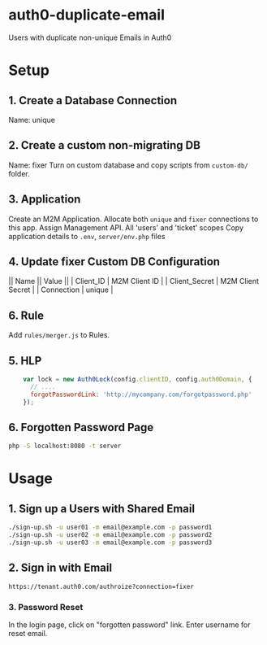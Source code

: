 # auth0-duplicate-email
Users with duplicate non-unique Emails in Auth0

# Setup

## 1. Create a Database Connection
Name: unique

## 2. Create a custom non-migrating DB
Name: fixer
Turn on custom database and copy scripts from `custom-db/` folder.

## 3. Application
Create an M2M Application.
Allocate both `unique` and `fixer` connections to this app.
Assign Management API. All 'users' and 'ticket' scopes
Copy application details to `.env`, `server/env.php` files

## 4. Update fixer Custom DB Configuration
|| Name || Value ||
| Client_ID | M2M Client ID |
| Client_Secret | M2M Client Secret |
| Connection | unique |

## 6. Rule
Add `rules/merger.js` to Rules.

## 5. HLP

```js
    var lock = new Auth0Lock(config.clientID, config.auth0Domain, {
      // ....
      forgotPasswordLink: 'http://mycompany.com/forgotpassword.php'
    });
```
## 6. Forgotten Password Page

```bash
php -S localhost:8080 -t server
```

# Usage

## 1. Sign up a Users with Shared Email
```bash
./sign-up.sh -u user01 -m email@example.com -p password1
./sign-up.sh -u user02 -m email@example.com -p password2
./sign-up.sh -u user03 -m email@example.com -p password3
```

## 2. Sign in with Email
```
https://tenant.auth0.com/authroize?connection=fixer
```

### 3. Password Reset
In the login page, click on "forgotten password" link. Enter username for reset email.